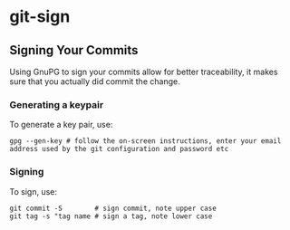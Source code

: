 # git-sign

## Signing Your Commits

Using GnuPG to sign your commits allow for better traceability, it makes
sure that you actually did commit the change.

### Generating a keypair

To generate a key pair, use:

    gpg --gen-key # follow the on-screen instructions, enter your email address used by the git configuration and password etc

### Signing

To sign, use:

    git commit -S        # sign commit, note upper case
    git tag -s "tag name # sign a tag, note lower case